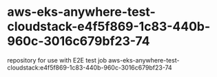 # aws-eks-anywhere-test-cloudstack-e4f5f869-1c83-440b-960c-3016c679bf23-74
repository for use with E2E test job aws-eks-anywhere-test-cloudstack:e4f5f869-1c83-440b-960c-3016c679bf23-74
